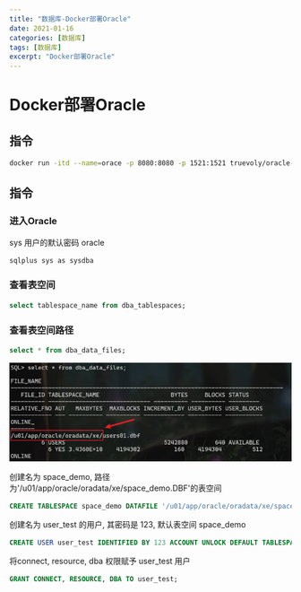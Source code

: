 ```yaml
---
title: "数据库-Docker部署Oracle"
date: 2021-01-16
categories: [数据库]
tags: [数据库]
excerpt: "Docker部署Oracle"
---
```


# Docker部署Oracle

## 指令

```sh
docker run -itd --name=orace -p 8080:8080 -p 1521:1521 truevoly/oracle-12c
```

## 指令

### 进入Oracle

sys 用户的默认密码 oracle

```sh
sqlplus sys as sysdba
```

### 查看表空间

```sql
select tablespace_name from dba_tablespaces;
```

### 查看表空间路径

```sql
select * from dba_data_files;
```

![](https://raw.githubusercontent.com/dmjcb/SelfImgur/main/2020-11-30_15-36-39.jpg)

创建名为 space_demo, 路径为'/u01/app/oracle/oradata/xe/space_demo.DBF'的表空间

```sql
CREATE TABLESPACE space_demo DATAFILE '/u01/app/oracle/oradata/xe/space_demo.DBF' SIZE 32M AUTOEXTEND ON NEXT 32M MAXSIZE 20480M EXTENT MANAGEMENT LOCAL;
```

创建名为 user_test 的用户, 其密码是 123, 默认表空间 space_demo

```sql
CREATE USER user_test IDENTIFIED BY 123 ACCOUNT UNLOCK DEFAULT TABLESPACE space_demo;
```

将connect, resource, dba 权限赋予 user_test 用户

```sql
GRANT CONNECT, RESOURCE, DBA TO user_test;
```

